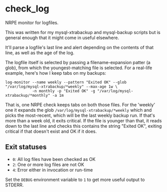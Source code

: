 # check_log

NRPE monitor for logfiles.

This was written for my mysql-xtrabackup and mysql-backup scripts but is general
enough that it might come in useful elsewhere.

It'll parse a logfile's last line and alert depending on the contents of that line,
as well as the age of the log.

The logfile itself is selected by passing a filename-expansion patter (a glob), from
which the youngest-matching file is selected. For a real-life example, here's how I 
keep tabs on my backups:

    log-monitor --name weekly --pattern "Exited OK" --glob "/var/log/mysql-xtrabackup/*weekly" --max-age 1w \
                -n monthly -p "Exited OK" -g "/var/log/mysql-xtrabackup/*monthly" -a 1m

That is, one NRPE check keeps tabs on both those files. For the 'weekly' one it expands
the glob `/var/log/mysql-xtrabackup/*weekly` which and picks the most-recent, which will
be the last weekly backup run. If that's more than a week old, it exits critical. If the
file is younger than that, it reads down to the last line and checks this contains the
string "Exited OK", exiting critical if that doesn't exist and OK if it does.


## Exit statuses

* `0`: All log files have been checked as OK
* `2`: One or more log files are not OK
* `4`: Error either in invocation or run-time

Set the `DEBUG` environment variable to `1` to get more useful output to STDERR.
